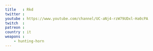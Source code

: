 ```yaml
---
title   : Rkd
twitter :
youtube : https://www.youtube.com/channel/UC-aNj4-rzW79UDxl-Ha0cPA
twitch  :
patreon :
country : it
weapons :
    - hunting-horn
---
```

